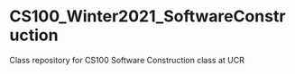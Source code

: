# CS100_Winter2021_SoftwareConstruction
Class repository for CS100 Software Construction class at UCR
